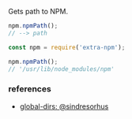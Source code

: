 Gets path to NPM.

```javascript
npm.npmPath();
// --> path
```

```javascript
const npm = require('extra-npm');

npm.npmPath();
// '/usr/lib/node_modules/npm'
```

### references

- [global-dirs: @sindresorhus](https://github.com/sindresorhus/global-dirs/)
